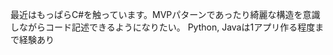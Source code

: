 <!--
**hiroaki-Konno/hiroaki-Konno** is a ✨ _special_ ✨ repository because its `README.md` (this file) appears on your GitHub profile.

Here are some ideas to get you started:

- 🔭 I’m currently working on ...
- 🌱 I’m currently learning ...
- 👯 I’m looking to collaborate on ...
- 🤔 I’m looking for help with ...
- 💬 Ask me about ...
- 📫 How to reach me: ...
- 😄 Pronouns: ...
- ⚡ Fun fact: ...
-->
<!--
![GitHub Stats Card](https://github-readme-stats.vercel.app/api?username=hiroaki-Konno)
![Top Languages Card](https://github-readme-stats.vercel.app/api/top-langs/?username=hiroaki-Konno)
 [![My Skills](https://skillicons.dev/icons?i=py,git,c,java,ocaml,sqlite,html,css,js,md&perline=5)](https://skillicons.dev) -->

最近はもっぱらC#を触っています。MVPパターンであったり綺麗な構造を意識しながらコード記述できるようになりたい。
Python, Javaは1アプリ作る程度まで経験あり
